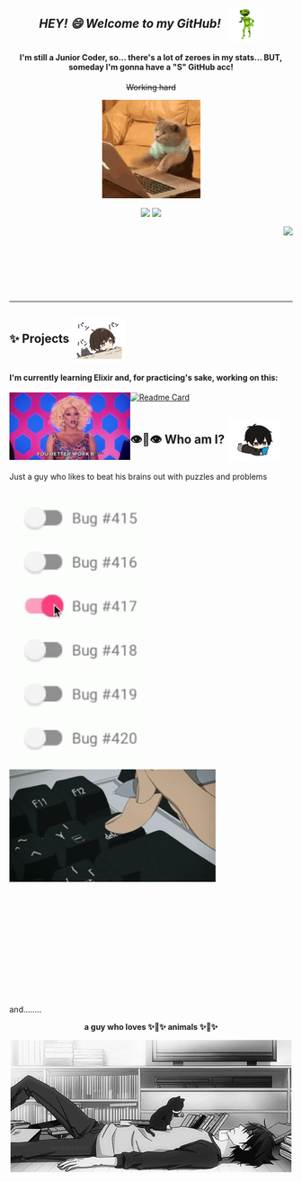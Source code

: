  *<h2 align=center> HEY! 😄 Welcome to my GitHub! &nbsp; <img align=center src="assets/gifs/alienpls.gif" height="60" /> </h3>*

  <h4 align=center>I'm still a Junior Coder, so... there's a lot of zeroes in my stats... BUT, someday I'm gonna have a "S" GitHub acc!</h4>
  <p align=center><s>Working hard</s></p>
  <p align=center><img src="assets/gifs/coderestcatever.gif" height="175" /></p>

  
  <p align=center>
    <img height="160" src="https://github-readme-stats.vercel.app/api?username=mahiro7&show_icons=true&theme=bear&custom_title=Mahiro's+GitHub+Stats" />
    <img height="160" src="https://github-readme-stats.vercel.app/api/top-langs/?username=mahiro7&layout=compact&theme=bear&hide=html,css" />
  </p>
  <p align=center>
    <img align=right src="https://github-profile-trophy.vercel.app/?username=mahiro7&theme=onedark&no-frame=true&rank=SECRET,AAA,AA,A,B,C" />
  </p>
  
  <br><br><br><br><br><br><br>
  
  ---

  ## ✨ Projects <img align=center src="assets/gifs/bongochibi.gif" height="77" />

  #### I'm currently learning Elixir and, for practicing's sake, working on this: 
  [![Readme Card](https://github-readme-stats.vercel.app/api/pin/?username=mahiro7&repo=elixir-tetris-project&theme=bear)](https://github.com/mahiro7/elixir-tetris-project)	<img height="120" align="left" src="assets/gifs/ubettawerk.webp" />

  

  

  ## 👁👅👁 Who am I? <img align="center" src="assets/gifs/celtime.gif" height="77" />

  Just a guy who likes to beat his brains out with puzzles and problems

  <p>
    <img align=left src="assets/gifs/bug.gif" />
    <img align=center height="200" src="assets/gifs/delete.gif" />
  </p>
  
  <br><br><br><br><br><br><br><br><br><br><br><br>
  and........

  <p align="center"><b>a guy who loves ✨🐾✨ animals ✨🐾✨</b></p>

  <p align="center">
    <img src="assets/gifs/nya.gif" />
  </p>

  

  <!-- Vou manter esse comentário apenas porque sim :)
  **mahiro7/mahiro7** is a ✨ _special_ ✨ repository because its `README.md` (this file) appears on your GitHub profile.

  Here are some ideas to get you started:

  - 🔭 I’m currently working on ...
  - 🌱 I’m currently learning ...
  - 👯 I’m looking to collaborate on ...
  - 🤔 I’m looking for help with ...
  - 💬 Ask me about ...
  - 📫 How to reach me: ...
  - 😄 Pronouns: ...
  - ⚡ Fun fact: ...
  -->
